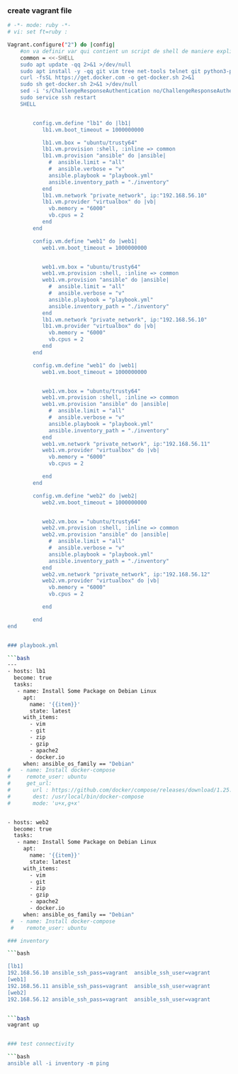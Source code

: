 ### create vagrant file
```bash
# -*- mode: ruby -*-
# vi: set ft=ruby :

Vagrant.configure("2") do |config|
    #on va definir var qui contient un script de shell de maniere explicite commune pour tout les machines presque
    common = <<-SHELL
    sudo apt update -qq 2>&1 >/dev/null
    sudo apt install -y -qq git vim tree net-tools telnet git python3-pip sshpass nfs-common 2>&1 >/dev/null
    curl -fsSL https://get.docker.com -o get-docker.sh 2>&1
    sudo sh get-docker.sh 2>&1 >/dev/null
    sed -i 's/ChallengeResponseAuthentication no/ChallengeResponseAuthentication yes/g' /etc/ssh/sshd_config
    sudo service ssh restart
    SHELL


        config.vm.define "lb1" do |lb1|
           lb1.vm.boot_timeout = 1000000000

           lb1.vm.box = "ubuntu/trusty64"
           lb1.vm.provision :shell, :inline => common
           lb1.vm.provision "ansible" do |ansible|
             #  ansible.limit = "all"
             #  ansible.verbose = "v"
             ansible.playbook = "playbook.yml"
             ansible.inventory_path = "./inventory"
           end
           lb1.vm.network "private_network", ip:"192.168.56.10"
           lb1.vm.provider "virtualbox" do |vb|
             vb.memory = "6000"
             vb.cpus = 2
           end
        end

        config.vm.define "web1" do |web1|
           web1.vm.boot_timeout = 1000000000


           web1.vm.box = "ubuntu/trusty64"
           web1.vm.provision :shell, :inline => common
           web1.vm.provision "ansible" do |ansible|
             #  ansible.limit = "all"
             #  ansible.verbose = "v"
             ansible.playbook = "playbook.yml"
             ansible.inventory_path = "./inventory"
           end
           lb1.vm.network "private_network", ip:"192.168.56.10"
           lb1.vm.provider "virtualbox" do |vb|
             vb.memory = "6000"
             vb.cpus = 2
           end
        end

        config.vm.define "web1" do |web1|
           web1.vm.boot_timeout = 1000000000


           web1.vm.box = "ubuntu/trusty64"
           web1.vm.provision :shell, :inline => common
           web1.vm.provision "ansible" do |ansible|
             #  ansible.limit = "all"
             #  ansible.verbose = "v"
             ansible.playbook = "playbook.yml"
             ansible.inventory_path = "./inventory"
           end
           web1.vm.network "private_network", ip:"192.168.56.11"
           web1.vm.provider "virtualbox" do |vb|
             vb.memory = "6000"
             vb.cpus = 2

           end
        end

        config.vm.define "web2" do |web2|
           web2.vm.boot_timeout = 1000000000


           web2.vm.box = "ubuntu/trusty64"
           web2.vm.provision :shell, :inline => common
           web2.vm.provision "ansible" do |ansible|
             #  ansible.limit = "all"
             #  ansible.verbose = "v"
             ansible.playbook = "playbook.yml"
             ansible.inventory_path = "./inventory"
           end
           web2.vm.network "private_network", ip:"192.168.56.12"
           web2.vm.provider "virtualbox" do |vb|
             vb.memory = "6000"
             vb.cpus = 2

           end

        end
end


### playbook.yml

```bash
---
- hosts: lb1
  become: true
  tasks:
   - name: Install Some Package on Debian Linux
     apt:
       name: '{{item}}'
       state: latest
     with_items:
       - vim
       - git
       - zip
       - gzip
       - apache2
       - docker.io
     when: ansible_os_family == "Debian"
#   - name: Install docker-compose
#     remote_user: ubuntu
#     get_url:
#       url : https://github.com/docker/compose/releases/download/1.25.1-r>
#       dest: /usr/local/bin/docker-compose
#       mode: 'u+x,g+x'


- hosts: web2
  become: true
  tasks:
   - name: Install Some Package on Debian Linux
     apt:
       name: '{{item}}'
       state: latest
     with_items:
       - vim
       - git
       - zip
       - gzip
       - apache2
       - docker.io
     when: ansible_os_family == "Debian"
 #  - name: Install docker-compose
 #    remote_user: ubuntu

### inventory

```bash

[lb1]
192.168.56.10 ansible_ssh_pass=vagrant  ansible_ssh_user=vagrant
[web1]
192.168.56.11 ansible_ssh_pass=vagrant  ansible_ssh_user=vagrant
[web2]
192.168.56.12 ansible_ssh_pass=vagrant  ansible_ssh_user=vagrant


```bash
vagrant up


### test connectivity

```bash
ansible all -i inventory -m ping


